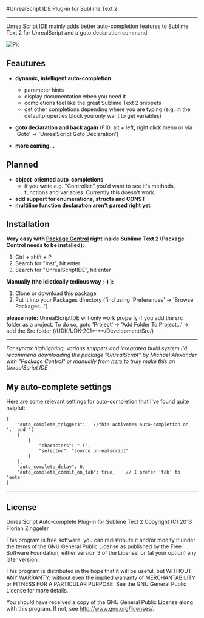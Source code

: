 #UnrealScript IDE Plug-in for Sublime Text 2
* * *

UnrealScript IDE mainly adds better auto-completion features to Sublime Text 2 for UnrealScript and a goto declaration command.


![Pic](http://www.mediafire.com/conv/a12c7703e035e63ecb6ff1d39b8677716286a0f50c386ac5de0329f53e3e1e3d6g.jpg)


Feautures
------------

* **dynamic, intelligent auto-completion**
	* parameter hints
	* display documentation when you need it
	* completions feel like the great Sublime Text 2 snippets
	* get other completions depending where you are typing (e.g. in the defaultproperties block you only want to get variables)

* **goto declaration and back again** (F10, alt + left, right click menu or via 'Goto' -> 'UnrealScript Goto Declaration')

* **more coming...**


Planned
------------

* **object-oriented auto-completions**
	* if you write e.g. "Controller." you'd want to see it's methods, functions and variables. Currently this doesn't work.
* **add support for enumerations, structs and CONST**
* **multiline function declaration aren't parsed right yet**


Installation
------------

**Very easy with [Package Control](http://wbond.net/sublime_packages/package_control "http://wbond.net/sublime_packages/package_control") right inside Sublime Text 2 (Package Control needs to be installed):**

1.	Ctrl + shift + P
2.  Search for "inst", hit enter
3.  Search for "UnrealScriptIDE", hit enter

**Manually (the idiotically tedious way ;-) ):**

1.  Clone or download this package
2.	Put it into your Packages directory (find using 'Preferences' -> 'Browse Packages...')

**please note:**
UnrealScriptIDE will only work properly if you add the src folder as a project. 
To do so, goto 'Project' -> 'Add Folder To Project...' -> add the Src folder (/UDK/UDK-201*-**/Development/Src/)

------------
*For syntax highlighting, various snippets and integrated build system I'd recommend downloading the package "UnrealScript"
by Michael Alexander with "Package Control" or manually from [here](https://github.com/beefsack/unrealscript-sublime "https://github.com/beefsack/unrealscript-sublime") to truly make this an UnrealScript IDE*

My auto-complete settings
------------
Here are some relevant settings for auto-completion that I've found quite helpful:

	{
		"auto_complete_triggers":	//this activates auto-completion on '.' and '('
		[
			{
				"characters": ".(",
				"selector": "source.unrealscript"
			}
		],
		"auto_complete_delay": 0,
		"auto_complete_commit_on_tab": true,	// I prefer 'tab' to 'enter'
	}


* * *
License
------------
UnrealScript Auto-complete Plug-in for Sublime Text 2
Copyright (C) 2013 Florian Zinggeler

This program is free software: you can redistribute it and/or modify
it under the terms of the GNU General Public License as published by
the Free Software Foundation, either version 3 of the License, or
(at your option) any later version.

This program is distributed in the hope that it will be useful,
but WITHOUT ANY WARRANTY; without even the implied warranty of
MERCHANTABILITY or FITNESS FOR A PARTICULAR PURPOSE.  See the
GNU General Public License for more details.

You should have received a copy of the GNU General Public License
along with this program.  If not, see <http://www.gnu.org/licenses/>.